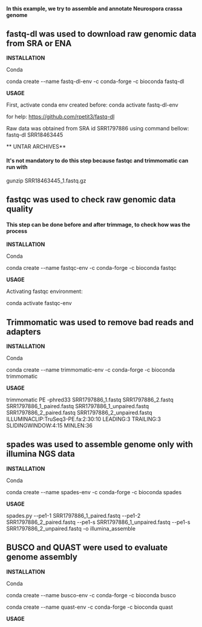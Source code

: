 #### In this example, we try to assemble and annotate Neurospora crassa genome

## fastq-dl was used to download raw genomic data from SRA or ENA

**INSTALLATION**

Conda

conda create --name fastq-dl-env -c conda-forge -c bioconda fastq-dl


**USAGE**

First, activate conda env created before:
conda activate fastq-dl-env 


for help:
https://github.com/rpetit3/fastq-dl

Raw data was obtained from SRA id SRR1797886 using command bellow:
fastq-dl SRR18463445


** UNTAR ARCHIVES**
#### It's not mandatory to do this step because fastqc and trimmomatic can run with 

gunzip SRR18463445_1.fastq.gz 

## fastqc was used to check raw genomic data quality
#### This step can be done before and after trimmage, to check how was the process
**INSTALLATION**

Conda

conda create --name fastqc-env -c conda-forge -c bioconda fastqc


**USAGE**

Activating fastqc environment:

conda activate fastqc-env

## Trimmomatic was used to remove bad reads and adapters

**INSTALLATION**

Conda

conda create --name trimmomatic-env -c conda-forge -c bioconda trimmomatic

**USAGE**

trimmomatic PE -phred33 SRR1797886_1.fastq SRR1797886_2.fastq SRR1797886_1_paired.fastq SRR1797886_1_unpaired.fastq SRR1797886_2_paired.fastq SRR1797886_2_unpaired.fastq ILLUMINACLIP:TruSeq3-PE.fa:2:30:10 LEADING:3 TRAILING:3 SLIDINGWINDOW:4:15 MINLEN:36

## spades was used to assemble genome only with illumina NGS data

**INSTALLATION**

Conda

conda create --name spades-env -c conda-forge -c bioconda spades


**USAGE**

spades.py --pe1-1 SRR1797886_1_paired.fastq --pe1-2 SRR1797886_2_paired.fastq --pe1-s SRR1797886_1_unpaired.fastq --pe1-s SRR1797886_2_unpaired.fastq -o illumina_assemble

## BUSCO and QUAST were used to evaluate genome assembly 

**INSTALLATION**

Conda

conda create --name busco-env -c conda-forge -c bioconda busco

conda create --name quast-env -c conda-forge -c bioconda quast


**USAGE**


